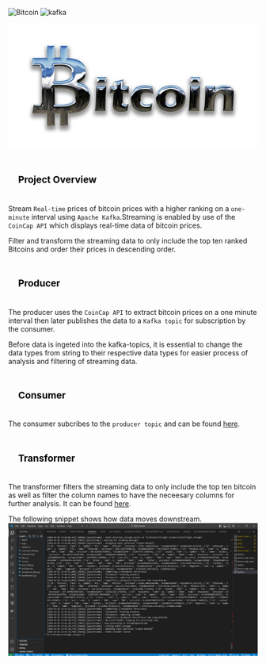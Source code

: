 ![Bitcoin](https://img.shields.io/badge/Bitcoin-F7931A?logo=bitcoin&logoColor=fff&style=for-the-badge)
![kafka](https://img.shields.io/badge/Apache%20Kafka-231F20?logo=apachekafka&logoColor=fff&style=for-the-badge)

![Bitcoin](images/bitcoin2.jpg)

## <div style="padding: 20px;color:white;margin:10;font-size:90%;text-align:left;display:fill;border-radius:10px;overflow:hidden;background-image: url(https://w0.peakpx.com/wallpaper/957/661/HD-wallpaper-white-marble-white-stone-texture-marble-stone-background-white-stone.jpg)"><b><span style='color:black'> Project Overview</span></b> </div>

Stream `Real-time` prices of bitcoin prices with a higher ranking on a `one-minute` interval using `Apache Kafka`.Streaming is enabled by use of the `CoinCap API` which displays real-time data of bitcoin prices. 

Filter and transform the streaming data to only include the top ten ranked Bitcoins and order their prices in descending order. 

## <div style="padding: 20px;color:white;margin:10;font-size:90%;text-align:left;display:fill;border-radius:10px;overflow:hidden;background-image: url(https://w0.peakpx.com/wallpaper/957/661/HD-wallpaper-white-marble-white-stone-texture-marble-stone-background-white-stone.jpg)"><b><span style='color:black'> Producer</span></b> </div>

The producer uses the `CoinCap API` to extract bitcoin prices on a one minute interval then later publishes the data to a `Kafka topic` for subscription by the consumer. 

Before data is ingeted into the kafka-topics, it is essential to change the data types from string to their respective data types for easier process of analysis and filtering of streaming data.

## <div style="padding: 20px;color:white;margin:10;font-size:90%;text-align:left;display:fill;border-radius:10px;overflow:hidden;background-image: url(https://w0.peakpx.com/wallpaper/957/661/HD-wallpaper-white-marble-white-stone-texture-marble-stone-background-white-stone.jpg)"><b><span style='color:black'> Consumer</span></b> </div>

The consumer subcribes to the `producer topic` and can be found [here](consumer_final.py). 

## <div style="padding: 20px;color:white;margin:10;font-size:90%;text-align:left;display:fill;border-radius:10px;overflow:hidden;background-image: url(https://w0.peakpx.com/wallpaper/957/661/HD-wallpaper-white-marble-white-stone-texture-marble-stone-background-white-stone.jpg)"><b><span style='color:black'> Transformer</span></b> </div>

The transformer filters the streaming data to only include the top ten bitcoin as well as filter the column names to have the neceesary columns for further analysis. It can be found [here](transformer_final.py). 

The following snippet shows how data moves downstream.
![transfomed](<images/Screenshot (1197).png>)